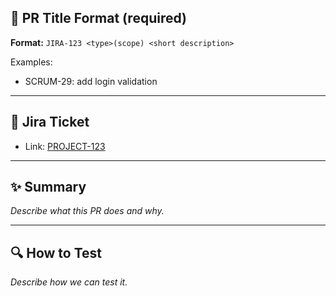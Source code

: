 ## 📌 PR Title Format (required)

**Format:** `JIRA-123 <type>(scope) <short description>`

Examples:
- SCRUM-29: add login validation

---

## 📌 Jira Ticket
- Link: [PROJECT-123](https://your-jira-instance/browse/PROJECT-123)

---

## ✨ Summary
_Describe what this PR does and why._

---

## 🔍 How to Test
_Describe how we can test it._
